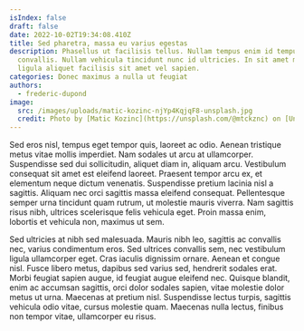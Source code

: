 ```yaml
---
isIndex: false
draft: false
date: 2022-10-02T19:34:08.410Z
title: Sed pharetra, massa eu varius egestas
description: Phasellus ut facilisis tellus. Nullam tempus enim id tempus
  convallis. Nullam vehicula tincidunt nunc id ultricies. In sit amet magna id
  ligula aliquet facilisis sit amet vel sapien.
categories: Donec maximus a nulla ut feugiat
authors:
  - frederic-dupond
image:
  src: /images/uploads/matic-kozinc-njYp4KqjqF8-unsplash.jpg
  credit: Photo by [Matic Kozinc](https://unsplash.com/@mtckznc) on [Unsplash](https://unsplash.com/)
---
```


Sed eros nisl, tempus eget tempor quis, laoreet ac odio. Aenean tristique metus vitae mollis imperdiet. Nam sodales ut arcu at ullamcorper. Suspendisse sed dui sollicitudin, aliquet diam in, aliquam arcu. Vestibulum consequat sit amet est eleifend laoreet. Praesent tempor arcu ex, et elementum neque dictum venenatis. Suspendisse pretium lacinia nisl a sagittis. Aliquam nec orci sagittis massa eleifend consequat. Pellentesque semper urna tincidunt quam rutrum, ut molestie mauris viverra. Nam sagittis risus nibh, ultrices scelerisque felis vehicula eget. Proin massa enim, lobortis et vehicula non, maximus ut sem.

Sed ultricies at nibh sed malesuada. Mauris nibh leo, sagittis ac convallis nec, varius condimentum eros. Sed ultrices convallis sem, nec vestibulum ligula ullamcorper eget. Cras iaculis dignissim ornare. Aenean et congue nisl. Fusce libero metus, dapibus sed varius sed, hendrerit sodales erat. Morbi feugiat sapien augue, id feugiat augue eleifend nec. Quisque blandit, enim ac accumsan sagittis, orci dolor sodales sapien, vitae molestie dolor metus ut urna. Maecenas at pretium nisl. Suspendisse lectus turpis, sagittis vehicula odio vitae, cursus molestie quam. Maecenas nulla lectus, finibus non tempor vitae, ullamcorper eu risus.

